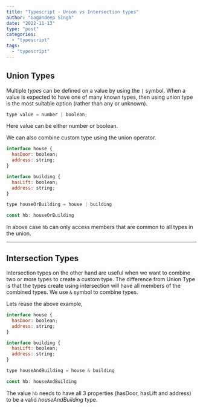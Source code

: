 ```yaml
---
title: "Typescript - Union vs Intersection types"
author: "Gagandeep Singh"
date: "2022-11-13"
type: "post"
categories:
  - "typescript"
tags:
  - "typescript"
---
```


## Union Types

Multiple _types_ can be defined on a value by using the `|` symbol. When a value is expected to have one of many known types, then using union type is the most suitable option (rather than any or unknown).

```javascript
type value = number | boolean;
```

Here value can be either number or boolean.

We can also combine custom type using the union operator.

```javascript
interface house {
  hasDoor: boolean;
  address: string;
}

interface building {
  hasLift: boolean;
  address: string;
}

type houseOrBuilding = house | building

const hb: houseOrBuilding
```

In above case `hb` can only access members that are common to all types in the union.

---

## Intersection Types

Intersection types on the other hand are useful when we want to combine two or more types to create a custom type. The difference from Union Type is that the types create using intersection will have all members of the combined types. We use `&` symbol to combine types.

Lets reuse the above example,

```javascript
interface house {
  hasDoor: boolean;
  address: string;
}

interface building {
  hasLift: boolean;
  address: string;
}

type houseAndBuilding = house & building

const hb: houseAndBuilding
```

The value `hb` needs to have all 3 properties (hasDoor, hasLift and address) to be a valid _houseAndBuilding_ type.
